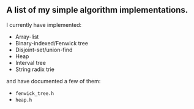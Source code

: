## A list of my simple algorithm implementations.

I currently have implemented:

 - Array-list
 - Binary-indexed/Fenwick tree
 - Disjoint-set/union-find
 - Heap
 - Interval tree
 - String radix trie

and have documented a few of them:

 - `fenwick_tree.h`
 - `heap.h`
